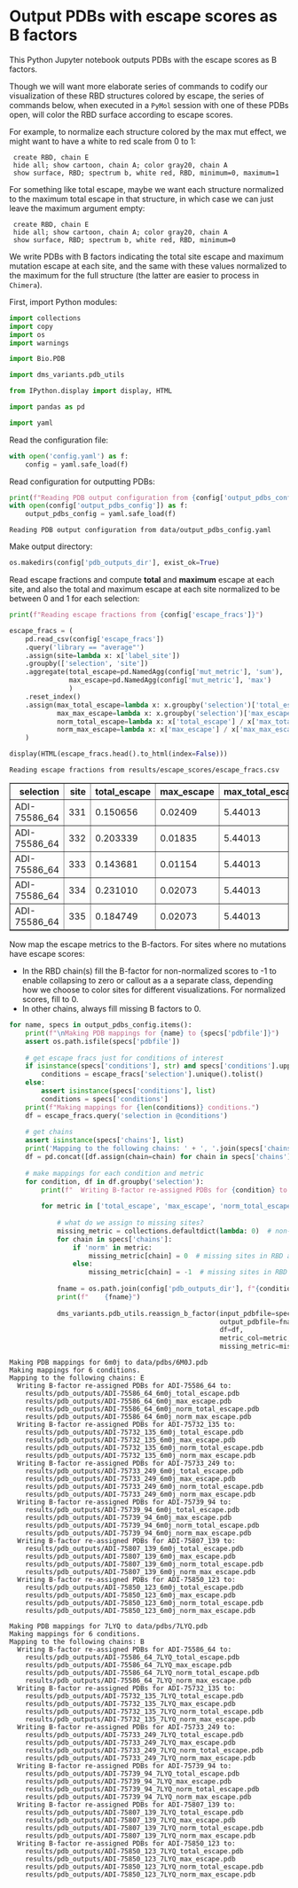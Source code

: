 # Output PDBs with escape scores as B factors
This Python Jupyter notebook outputs PDBs with the escape scores as B factors.

Though we will want more elaborate series of commands to codify our visualization of these RBD structures colored by escape, the series of commands below, when executed in a `PyMol` session with one of these PDBs open, will color the RBD surface according to escape scores.

For example, to normalize each structure colored by the max mut effect, we might want to have a white to red scale from 0 to 1:

     create RBD, chain E
     hide all; show cartoon, chain A; color gray20, chain A
     show surface, RBD; spectrum b, white red, RBD, minimum=0, maximum=1
     
For something like total escape, maybe we want each structure normalized to the maximum total escape in that structure, in which case we can just leave the maximum argument empty:

     create RBD, chain E
     hide all; show cartoon, chain A; color gray20, chain A
     show surface, RBD; spectrum b, white red, RBD, minimum=0
     
We write PDBs with B factors indicating the total site escape and maximum mutation escape at each site, and the same with these values normalized to the maximum for the full structure (the latter are easier to process in `Chimera`).

First, import Python modules:


```python
import collections
import copy
import os
import warnings

import Bio.PDB

import dms_variants.pdb_utils

from IPython.display import display, HTML

import pandas as pd

import yaml
```

Read the configuration file:


```python
with open('config.yaml') as f:
    config = yaml.safe_load(f)
```

Read configuration for outputting PDBs:


```python
print(f"Reading PDB output configuration from {config['output_pdbs_config']}")
with open(config['output_pdbs_config']) as f:
    output_pdbs_config = yaml.safe_load(f)
```

    Reading PDB output configuration from data/output_pdbs_config.yaml


Make output directory:


```python
os.makedirs(config['pdb_outputs_dir'], exist_ok=True)
```

Read escape fractions and compute **total** and **maximum** escape at each site, and also the total and maximum escape at each site normalized to be between 0 and 1 for each selection:


```python
print(f"Reading escape fractions from {config['escape_fracs']}")

escape_fracs = (
    pd.read_csv(config['escape_fracs'])
    .query('library == "average"')
    .assign(site=lambda x: x['label_site'])
    .groupby(['selection', 'site'])
    .aggregate(total_escape=pd.NamedAgg(config['mut_metric'], 'sum'),
               max_escape=pd.NamedAgg(config['mut_metric'], 'max')
               )
    .reset_index()
    .assign(max_total_escape=lambda x: x.groupby('selection')['total_escape'].transform('max'),
            max_max_escape=lambda x: x.groupby('selection')['max_escape'].transform('max'),
            norm_total_escape=lambda x: x['total_escape'] / x['max_total_escape'],
            norm_max_escape=lambda x: x['max_escape'] / x['max_max_escape'])
    )

display(HTML(escape_fracs.head().to_html(index=False)))
```

    Reading escape fractions from results/escape_scores/escape_fracs.csv



<table border="1" class="dataframe">
  <thead>
    <tr style="text-align: right;">
      <th>selection</th>
      <th>site</th>
      <th>total_escape</th>
      <th>max_escape</th>
      <th>max_total_escape</th>
      <th>max_max_escape</th>
      <th>norm_total_escape</th>
      <th>norm_max_escape</th>
    </tr>
  </thead>
  <tbody>
    <tr>
      <td>ADI-75586_64</td>
      <td>331</td>
      <td>0.150656</td>
      <td>0.02409</td>
      <td>5.44013</td>
      <td>0.8332</td>
      <td>0.027693</td>
      <td>0.028913</td>
    </tr>
    <tr>
      <td>ADI-75586_64</td>
      <td>332</td>
      <td>0.203339</td>
      <td>0.01835</td>
      <td>5.44013</td>
      <td>0.8332</td>
      <td>0.037378</td>
      <td>0.022024</td>
    </tr>
    <tr>
      <td>ADI-75586_64</td>
      <td>333</td>
      <td>0.143681</td>
      <td>0.01154</td>
      <td>5.44013</td>
      <td>0.8332</td>
      <td>0.026411</td>
      <td>0.013850</td>
    </tr>
    <tr>
      <td>ADI-75586_64</td>
      <td>334</td>
      <td>0.231010</td>
      <td>0.02073</td>
      <td>5.44013</td>
      <td>0.8332</td>
      <td>0.042464</td>
      <td>0.024880</td>
    </tr>
    <tr>
      <td>ADI-75586_64</td>
      <td>335</td>
      <td>0.184749</td>
      <td>0.02073</td>
      <td>5.44013</td>
      <td>0.8332</td>
      <td>0.033960</td>
      <td>0.024880</td>
    </tr>
  </tbody>
</table>


Now map the escape metrics to the B-factors.
For sites where no mutations have escape scores:
 - In the RBD chain(s) fill the B-factor for non-normalized scores to -1 to enable collapsing to zero or callout as a a separate class, depending how we choose to color sites for different visualizations. For normalized scores, fill to 0.
 - In other chains, always fill missing B factors to 0.  


```python
for name, specs in output_pdbs_config.items():
    print(f"\nMaking PDB mappings for {name} to {specs['pdbfile']}")
    assert os.path.isfile(specs['pdbfile'])
    
    # get escape fracs just for conditions of interest
    if isinstance(specs['conditions'], str) and specs['conditions'].upper() == 'ALL':
        conditions = escape_fracs['selection'].unique().tolist()
    else:
        assert isinstance(specs['conditions'], list)
        conditions = specs['conditions']
    print(f"Making mappings for {len(conditions)} conditions.")
    df = escape_fracs.query('selection in @conditions')
    
    # get chains
    assert isinstance(specs['chains'], list)
    print('Mapping to the following chains: ' + ', '.join(specs['chains']))
    df = pd.concat([df.assign(chain=chain) for chain in specs['chains']], ignore_index=True)
    
    # make mappings for each condition and metric
    for condition, df in df.groupby('selection'):
        print(f"  Writing B-factor re-assigned PDBs for {condition} to:")
    
        for metric in ['total_escape', 'max_escape', 'norm_total_escape', 'norm_max_escape']:
        
            # what do we assign to missing sites?
            missing_metric = collections.defaultdict(lambda: 0)  # non-RBD chains always fill to zero
            for chain in specs['chains']:
                if 'norm' in metric:
                    missing_metric[chain] = 0  # missing sites in RBD are 0 for normalized metric PDBs
                else:
                    missing_metric[chain] = -1  # missing sites in RBD are -1 for non-normalized metric PDBs
        
            fname = os.path.join(config['pdb_outputs_dir'], f"{condition}_{name}_{metric}.pdb")
            print(f"    {fname}")
            
            dms_variants.pdb_utils.reassign_b_factor(input_pdbfile=specs['pdbfile'],
                                                     output_pdbfile=fname,
                                                     df=df,
                                                     metric_col=metric,
                                                     missing_metric=missing_metric)
```

    
    Making PDB mappings for 6m0j to data/pdbs/6M0J.pdb
    Making mappings for 6 conditions.
    Mapping to the following chains: E
      Writing B-factor re-assigned PDBs for ADI-75586_64 to:
        results/pdb_outputs/ADI-75586_64_6m0j_total_escape.pdb
        results/pdb_outputs/ADI-75586_64_6m0j_max_escape.pdb
        results/pdb_outputs/ADI-75586_64_6m0j_norm_total_escape.pdb
        results/pdb_outputs/ADI-75586_64_6m0j_norm_max_escape.pdb
      Writing B-factor re-assigned PDBs for ADI-75732_135 to:
        results/pdb_outputs/ADI-75732_135_6m0j_total_escape.pdb
        results/pdb_outputs/ADI-75732_135_6m0j_max_escape.pdb
        results/pdb_outputs/ADI-75732_135_6m0j_norm_total_escape.pdb
        results/pdb_outputs/ADI-75732_135_6m0j_norm_max_escape.pdb
      Writing B-factor re-assigned PDBs for ADI-75733_249 to:
        results/pdb_outputs/ADI-75733_249_6m0j_total_escape.pdb
        results/pdb_outputs/ADI-75733_249_6m0j_max_escape.pdb
        results/pdb_outputs/ADI-75733_249_6m0j_norm_total_escape.pdb
        results/pdb_outputs/ADI-75733_249_6m0j_norm_max_escape.pdb
      Writing B-factor re-assigned PDBs for ADI-75739_94 to:
        results/pdb_outputs/ADI-75739_94_6m0j_total_escape.pdb
        results/pdb_outputs/ADI-75739_94_6m0j_max_escape.pdb
        results/pdb_outputs/ADI-75739_94_6m0j_norm_total_escape.pdb
        results/pdb_outputs/ADI-75739_94_6m0j_norm_max_escape.pdb
      Writing B-factor re-assigned PDBs for ADI-75807_139 to:
        results/pdb_outputs/ADI-75807_139_6m0j_total_escape.pdb
        results/pdb_outputs/ADI-75807_139_6m0j_max_escape.pdb
        results/pdb_outputs/ADI-75807_139_6m0j_norm_total_escape.pdb
        results/pdb_outputs/ADI-75807_139_6m0j_norm_max_escape.pdb
      Writing B-factor re-assigned PDBs for ADI-75850_123 to:
        results/pdb_outputs/ADI-75850_123_6m0j_total_escape.pdb
        results/pdb_outputs/ADI-75850_123_6m0j_max_escape.pdb
        results/pdb_outputs/ADI-75850_123_6m0j_norm_total_escape.pdb
        results/pdb_outputs/ADI-75850_123_6m0j_norm_max_escape.pdb
    
    Making PDB mappings for 7LYQ to data/pdbs/7LYQ.pdb
    Making mappings for 6 conditions.
    Mapping to the following chains: B
      Writing B-factor re-assigned PDBs for ADI-75586_64 to:
        results/pdb_outputs/ADI-75586_64_7LYQ_total_escape.pdb
        results/pdb_outputs/ADI-75586_64_7LYQ_max_escape.pdb
        results/pdb_outputs/ADI-75586_64_7LYQ_norm_total_escape.pdb
        results/pdb_outputs/ADI-75586_64_7LYQ_norm_max_escape.pdb
      Writing B-factor re-assigned PDBs for ADI-75732_135 to:
        results/pdb_outputs/ADI-75732_135_7LYQ_total_escape.pdb
        results/pdb_outputs/ADI-75732_135_7LYQ_max_escape.pdb
        results/pdb_outputs/ADI-75732_135_7LYQ_norm_total_escape.pdb
        results/pdb_outputs/ADI-75732_135_7LYQ_norm_max_escape.pdb
      Writing B-factor re-assigned PDBs for ADI-75733_249 to:
        results/pdb_outputs/ADI-75733_249_7LYQ_total_escape.pdb
        results/pdb_outputs/ADI-75733_249_7LYQ_max_escape.pdb
        results/pdb_outputs/ADI-75733_249_7LYQ_norm_total_escape.pdb
        results/pdb_outputs/ADI-75733_249_7LYQ_norm_max_escape.pdb
      Writing B-factor re-assigned PDBs for ADI-75739_94 to:
        results/pdb_outputs/ADI-75739_94_7LYQ_total_escape.pdb
        results/pdb_outputs/ADI-75739_94_7LYQ_max_escape.pdb
        results/pdb_outputs/ADI-75739_94_7LYQ_norm_total_escape.pdb
        results/pdb_outputs/ADI-75739_94_7LYQ_norm_max_escape.pdb
      Writing B-factor re-assigned PDBs for ADI-75807_139 to:
        results/pdb_outputs/ADI-75807_139_7LYQ_total_escape.pdb
        results/pdb_outputs/ADI-75807_139_7LYQ_max_escape.pdb
        results/pdb_outputs/ADI-75807_139_7LYQ_norm_total_escape.pdb
        results/pdb_outputs/ADI-75807_139_7LYQ_norm_max_escape.pdb
      Writing B-factor re-assigned PDBs for ADI-75850_123 to:
        results/pdb_outputs/ADI-75850_123_7LYQ_total_escape.pdb
        results/pdb_outputs/ADI-75850_123_7LYQ_max_escape.pdb
        results/pdb_outputs/ADI-75850_123_7LYQ_norm_total_escape.pdb
        results/pdb_outputs/ADI-75850_123_7LYQ_norm_max_escape.pdb

